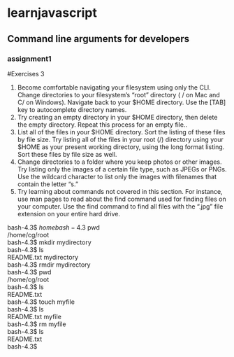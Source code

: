 # learnjavascript
<h2> Command line arguments for developers</h2>
<h3>assignment1</h3>


#Exercises 3

1. Become comfortable navigating your filesystem using only the CLI. Change directories to your filesystem’s “root”
directory ( / on Mac and C/ on Windows). Navigate back to your $HOME directory. Use the [TAB] key to autocomplete
directory names.
2. Try creating an empty directory in your $HOME directory, then delete the empty directory. Repeat this process for
an empty file..
3. List all of the files in your $HOME directory. Sort the listing of these files by file size. Try listing all of the files in your
root (/) directory using your $HOME as your present working directory, using the long format listing. Sort these files
by file size as well.
4. Change directories to a folder where you keep photos or other images. Try listing only the images of a certain file
type, such as JPEGs or PNGs. Use the wildcard character to list only the images with filenames that contain the
letter “s.”
5. Try learning about commands not covered in this section. For instance, use man pages to read about
the find command used for finding files on your computer. Use the find command to find all files with the “.jpg”
file extension on your entire hard drive.

bash-4.3$ $home                                                                                                                                                                              
bash-4.3$ pwd                                                                                                                                                                                
/home/cg/root                                                                                                                                                                                
bash-4.3$ mkdir mydirectory                                                                                                                                                                  
bash-4.3$ ls                                                                                                                                                                                 
README.txt  mydirectory                                                                                                                                                                      
bash-4.3$ rmdir mydirectory                                                                                                                                                                  
bash-4.3$ pwd                                                                                                                                                                                
/home/cg/root                                                                                                                                                                                
bash-4.3$ ls                                                                                                                                                                                 
README.txt                                                                                                                                                                                   
bash-4.3$ touch myfile                                                                                                                                                                       
bash-4.3$ ls                                                                                                                                                                                 
README.txt  myfile                                                                                                                                                                           
bash-4.3$ rm myfile                                                                                                                                                                          
bash-4.3$ ls                                                                                                                                                                                 
README.txt                                                                                                                                                                                   
bash-4.3$                                                                                                                                                                                    
          
